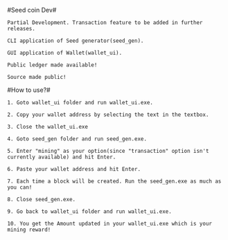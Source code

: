 #Seed coin Dev# 

	Partial Development. Transaction feature to be added in further releases.

	CLI application of Seed generator(seed_gen).

	GUI application of Wallet(wallet_ui).

	Public ledger made available!

	Source made public!

#How to use?#

	1. Goto wallet_ui folder and run wallet_ui.exe.

	2. Copy your wallet address by selecting the text in the textbox.

	3. Close the wallet_ui.exe

	4. Goto seed_gen folder and run seed_gen.exe.

	5. Enter "mining" as your option(since "transaction" option isn't currently available) and hit Enter.

	6. Paste your wallet address and hit Enter.

	7. Each time a block will be created. Run the seed_gen.exe as much as you can!

	8. Close seed_gen.exe.

	9. Go back to wallet_ui folder and run wallet_ui.exe.

	10. You get the Amount updated in your wallet_ui.exe which is your mining reward!

